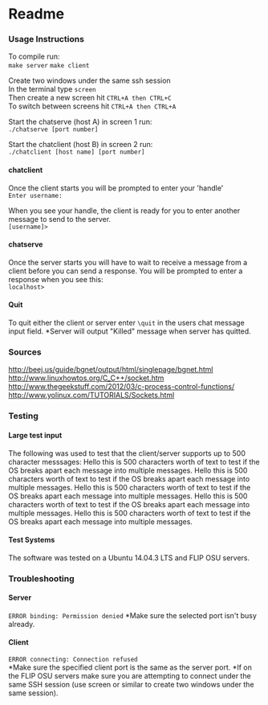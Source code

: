 # Readme

### Usage Instructions
To compile run:  
`make server`
`make client`

Create two windows under the same ssh session  
In the terminal type `screen`  
Then create a new screen hit `CTRL+A then CTRL+C`  
To switch between screens hit `CTRL+A then CTRL+A`  

Start the chatserve (host A) in screen 1 run:  
`./chatserve [port number]`

Start the chatclient (host B) in screen 2 run:  
`./chatclient [host name] [port number]`

#### chatclient
Once the client starts you will be prompted to enter your 'handle'  
`Enter username: `

When you see your handle, the client is ready for you to enter another message to send to the server.  
`[username]> `

#### chatserve
Once the server starts you will have to wait to receive a message from a client before you can send a response. You will be prompted to enter a response when you see this:  
`localhost> `  

#### Quit
To quit either the client or server enter `\quit` in the users chat message input field.
*Server will output "Killed" message when server has quitted.


### Sources
http://beej.us/guide/bgnet/output/html/singlepage/bgnet.html
http://www.linuxhowtos.org/C_C++/socket.htm
http://www.thegeekstuff.com/2012/03/c-process-control-functions/
http://www.yolinux.com/TUTORIALS/Sockets.html


### Testing

#### Large test input
The following was used to test that the client/server supports up to 500 character messsages:
  Hello this is 500 characters worth of text to test if the OS breaks apart each message into multiple messages. Hello this is 500 characters worth of text to test if the OS breaks apart each message into multiple messages. Hello this is 500 characters worth of text to test if the OS breaks apart each message into multiple messages. Hello this is 500 characters worth of text to test if the OS breaks apart each message into multiple messages. Hello this is 500 characters worth of text to test if the OS breaks apart each message into multiple messages.

#### Test Systems
The software was tested on a Ubuntu 14.04.3 LTS and FLIP OSU servers.

### Troubleshooting

#### Server
`ERROR binding: Permission denied`
*Make sure the selected port isn't busy already.

#### Client
`ERROR connecting: Connection refused`  
*Make sure the specified client port is the same as the server port.
*If on the FLIP OSU servers make sure you are attempting to connect under the same SSH session (use screen or similar to create two windows under the same session).
